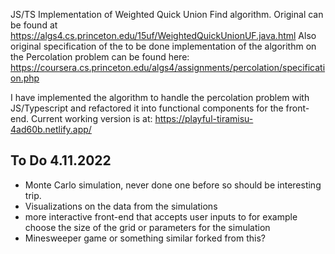 JS/TS Implementation of Weighted Quick Union Find algorithm.
Original can be found at https://algs4.cs.princeton.edu/15uf/WeightedQuickUnionUF.java.html
Also original specification of the to be done implementation of the algorithm on the Percolation problem can be found here: https://coursera.cs.princeton.edu/algs4/assignments/percolation/specification.php

I have implemented the algorithm to handle the percolation problem with JS/Typescript and refactored it into functional components for the front-end. Current working version is at: https://playful-tiramisu-4ad60b.netlify.app/

## To Do 4.11.2022

- Monte Carlo simulation, never done one before so should be interesting trip. 
- Visualizations on the data from the simulations
- more interactive front-end that accepts user inputs to for example choose the size of the grid or parameters for the simulation
- Minesweeper game or something similar forked from this?
